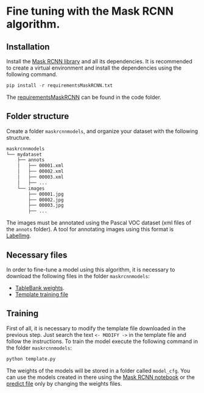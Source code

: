 # Fine tuning with the Mask RCNN algorithm.

## Installation 

Install the [Mask RCNN library](https://github.com/matterport/Mask_RCNN/) and all its dependencies. It is recommended to create a 
virtual environment and install the dependencies using the following command. 

```python
pip install -r requirementsMaskRCNN.txt
```

The [requirementsMaskRCNN](../code/maskrcnn/requirementsMaskRCNN.txt) can be found in the code folder. 

## Folder structure

Create a folder ``maskrcnnmodels``, and organize your dataset with the following structure.

```bash
maskrcnnmodels
└── mydataset
    ├── annots
    │   ├── 00001.xml
    │   ├── 00002.xml
    │   ├── 00003.xml
    │   ├── ...
    └── images
        ├── 00001.jpg
        ├── 00002.jpg
        ├── 00003.jpg
        ├── ...
```
The images must be annotated using the Pascal VOC dataset (xml files of the ``annots`` folder). A tool for annotating images using this format is [LabelImg](https://github.com/tzutalin/labelImg).

## Necessary files

In order to fine-tune a model using this algorithm, it is necessary to download the following files in the folder ``maskrcnnmodels``:
- [TableBank weights](https://www.dropbox.com/s/dcl53rl3xqndfdx/mask_rcnn_tablebank_cfg_0002.h5?dl=1).
- [Template training file](../code/maskrcnn/template.py)

## Training

First of all, it is necessary to modify the template file downloaded in the previous step. Just search the text ``<- MODIFY ->``  in the template file and follow the instructions. To train the model execute the following command in the folder ``maskrcnnmodels``:

```python
python template.py
```

The weights of the models will be stored in a folder called ``model_cfg``. You can use the models created in there using the [Mask RCNN notebook](https://colab.research.google.com/drive/1smseOGcUZZjvMfDHnoW8-ancldz-zpOg) or the [predict file](./code/maskrcnn/predict.py) only by changing the weights files. 



